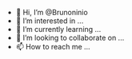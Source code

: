 - 👋 Hi, I’m @Brunoninio
- 👀 I’m interested in ...
- 🌱 I’m currently learning ...
- 💞️ I’m looking to collaborate on ...
- 📫 How to reach me ...

<!---
Brunoninio/Brunoninio is a ✨ special ✨ repository because its `README.md` (this file) appears on your GitHub profile.
You can click the Preview link to take a look at your changes.
--->
